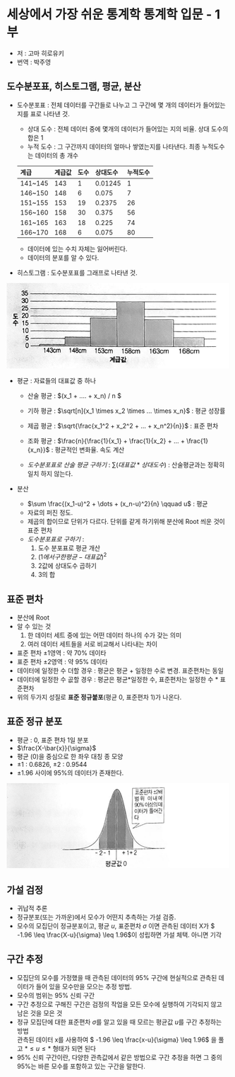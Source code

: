 # 세상에서 가장 쉬운 통계학 통계학 입문 - 1부

 - 저 : 고마 히로유키
 - 번역 : 박주영

 ## 도수분포표, 히스토그램, 평균, 분산

 - 도수분포표 : 전체 데이터를 구간들로 나누고 그 구간에 몇 개의 데이터가 들어있는지를 표로 나타낸 것.
    - 상대 도수 : 전체 데이터 중에 몇개의 데이터가 들어있는 지의 비율. 상대 도수의 합은 1
    - 누적 도수 : 그 구간까지 데이터의 얼마나 쌓였는지를 나타낸다. 최종 누적도수는 데이터의 총 개수

    | 계급    | 계급값 | 도수 | 상대도수  | 누적도수 |
    |-----   |------|-----|---------|-------|
    |141~145 | 143  | 1   | 0.01245 |  1    |
    |146~150 | 148  | 6   | 0.075   |  7    |
    |151~155 | 153  | 19  | 0.2375  |  26   |
    |156~160 | 158  | 30  | 0.375   |  56   |
    |161~165 | 163  | 18  | 0.225   |  74   |
    |166~170 | 168  | 6   | 0.075   |  80   |

    - 데이터에 있는 수치 자체는 잃어버린다.
    - 데이터의 분포를 알 수 있다.

- 히스토그램 : 도수분포표를 그래프로 나타낸 것.

![histogram](Images/basicstatics_histogram.png)

- 평균 : 자료들의 대표값 중 하나
    - 산술 평균 : $(x_1 + .... + x_n) / n $
    - 기하 평균 : $\sqrt[n]{x_1 \times x_2 \times ... \times x_n}$ : 평균 성장률
    - 제곱 평균 : $\sqrt{\frac{x_1^2 + x_2^2 + ... + x_n^2}{n}}$ : 표준 편차
    - 조화 평균 : $\frac{n}{\frac{1}{x_1} + \frac{1}{x_2} + ... + \frac{1}{x_n}}$ : 평균적인 변화율. 속도 계산

    - _도수분포표로 산술 평균 구하기_ : $\sum (대표값*상대도수)$ : 산술평균과는 정확히 일치 하지 않는다.

- 분산
    - $\sum \frac{(x_1-u)^2 + \dots + (x_n-u)^2}{n} \qquad u$ : 평균
    - 자료의 퍼진 정도. 
    - 제곱의 합이므로 단위가 다르다. 단위를 같게 하기위해 분산에 Root 씌운 것이 표준 편차
    - _도수분포표로 구하기_ : 
        1. 도수 분포표로 평균 개산
        2. $(1에서 구한 평균 - 대표값)^2$
        3. 2값에 상대도수 곱하기
        4. 3의 합

## 표준 편차

- 분산에 Root
- 알 수 있는 것
    1. 한 데이터 세트 중에 있는 어떤 데이터 하나의 수가 갖는 의미
    2. 여러 데이터 세트들을 서로 비교해서 나타내는 차이
- 표준 편차 $\pm 1$영역 : 약 70% 데이타
- 표준 편차 $\pm 2$영역 : 약 95% 데이타
- 데이터에 일정한 수 더할 경우 : 평균은 평균 + 일정한 수로 변경. 표준편차는 동일
- 데이터에 일정한 수 곲할 경우 : 평균은 평균*일정한 수, 표준편차는 일정한 수 * 표준편차
- 위의 두가지 성질로 __표준 정규붙포__(평균 0, 표준편차 1)가 나온다.

## 표준 정규 분포

- 평균 : 0, 표준 편차 1일 분포
- $\frac{X-\bar{x}}{\sigma}$
- 평균 (0)을 중심으로 한 좌우 대칭 종 모양
- $\pm1$ : 0.6826, $\pm2$ : 0.9544
- $\pm1.96$ 사이에 95%의 데이터가 존재한다. 

![standara](images/basicstatics_standard.png)

## 가설 검정

- 귀납적 추론
- 정규분포(또는 가까운)에서 모수가 어떤지 추측하는 가설 검증.
- 모수의 모집단이 정규분포이고, 평균 $u$, 표준편차 $\sigma$ 이면 관측된 데이터 X가 $ -1.96 \leq \frac{X-u}{\sigma} \leq 1.96$이 성립하면 가설 체택. 아니면 기각

## 구간 추정 

- 모집단의 모수를 가정했을 때 관측된 데이터의 95% 구간에 현실적으로 관측된 데이터가 들어 있을 모수만을 모으는 추정 방법.  
- 모수의 범위는 95% 신뢰 구간
- 구간 추정으로 구해진 구간은 검정의 작업을 모든 모수에 실행하여 기각되지 않고 남은 것을 모은 것
- 정규 모집단에 대한 표준편차 $\sigma$를 알고 있을 때 모르는 평균값 $u$를 구간 추정하는 방법<br/>관측된 데이터 x를 사용하여 $ -1.96 \leq \frac{x-u}{\sigma} \leq 1.96$ 을 풀고 $* \leq u \leq *$ 형태가 되면 된다
- 95% 신뢰 구간이란, 다양한 관측값에서 같은 방법으로 구간 추정을 하면 그 중의 95%는 바른 모수를 포함하고 있는 구간을 말한다.